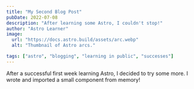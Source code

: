 ```yaml
---
title: "My Second Blog Post"
pubDate: 2022-07-08
description: "After learning some Astro, I couldn't stop!"
author: "Astro Learner"
image:
  url: "https://docs.astro.build/assets/arc.webp"
  alt: "Thumbnail of Astro arcs."

tags: ["astro", "blogging", "learning in public", "successes"]
---
```


After a successful first week learning Astro, I decided to try some more. I wrote and imported a small component from memory!
